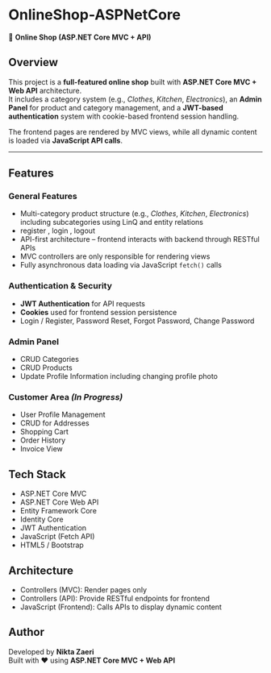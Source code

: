 # OnlineShop-ASPNetCore

🛒 **Online Shop (ASP.NET Core MVC + API)**

## Overview

This project is a **full-featured online shop** built with **ASP.NET Core MVC + Web API** architecture.  
It includes a category system (e.g., _Clothes_, _Kitchen_, _Electronics_), an **Admin Panel** for product and category management, and a **JWT-based authentication** system with cookie-based frontend session handling.

The frontend pages are rendered by MVC views, while all dynamic content is loaded via **JavaScript API calls**.

---

## Features

### General Features
- Multi-category product structure (e.g., _Clothes_, _Kitchen_, _Electronics_) including subcategories using LinQ and entity relations
- register , login , logout
- API-first architecture – frontend interacts with backend through RESTful APIs
- MVC controllers are only responsible for rendering views
- Fully asynchronous data loading via JavaScript `fetch()` calls

### Authentication & Security
- **JWT Authentication** for API requests
- **Cookies** used for frontend session persistence
- Login / Register, Password Reset, Forgot Password, Change Password

### Admin Panel
- CRUD Categories
- CRUD Products
- Update Profile Information including changing profile photo

### Customer Area _(In Progress)_
- User Profile Management
- CRUD for Addresses
- Shopping Cart
- Order History
- Invoice View

## Tech Stack
- ASP.NET Core MVC
- ASP.NET Core Web API
- Entity Framework Core
- Identity Core
- JWT Authentication
- JavaScript (Fetch API)
- HTML5 / Bootstrap

## Architecture
- Controllers (MVC): Render pages only
- Controllers (API): Provide RESTful endpoints for frontend
- JavaScript (Frontend): Calls APIs to display dynamic content

## Author
Developed by **Nikta Zaeri**  
Built with ❤️ using **ASP.NET Core MVC + Web API**
